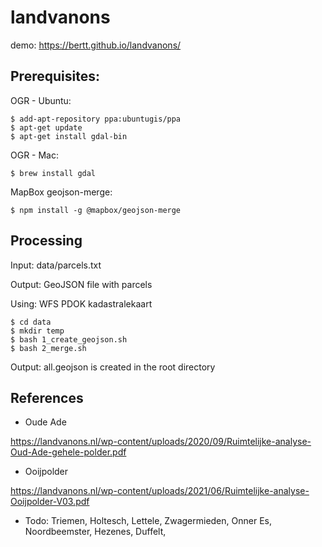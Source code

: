 # landvanons

demo: https://bertt.github.io/landvanons/

## Prerequisites:

OGR - Ubuntu:

```
$ add-apt-repository ppa:ubuntugis/ppa
$ apt-get update
$ apt-get install gdal-bin
```

OGR - Mac:

```
$ brew install gdal
```

MapBox geojson-merge:

```
$ npm install -g @mapbox/geojson-merge 
```

## Processing

Input: data/parcels.txt

Output: GeoJSON file with parcels

Using: WFS PDOK kadastralekaart

```
$ cd data
$ mkdir temp
$ bash 1_create_geojson.sh
$ bash 2_merge.sh
```

Output: all.geojson is created in the root directory

## References

- Oude Ade

https://landvanons.nl/wp-content/uploads/2020/09/Ruimtelijke-analyse-Oud-Ade-gehele-polder.pdf

- Ooijpolder

https://landvanons.nl/wp-content/uploads/2021/06/Ruimtelijke-analyse-Ooijpolder-V03.pdf

- Todo: Triemen, Holtesch, Lettele, Zwagermieden, Onner Es, Noordbeemster, Hezenes, Duffelt, 
